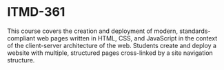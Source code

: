 # ITMD-361
This course covers the creation and deployment of modern, standards-compliant web pages written in HTML, CSS, and JavaScript in the context of the client-server architecture of the web. Students create and deploy a website with multiple, structured pages cross-linked by a site navigation structure.
